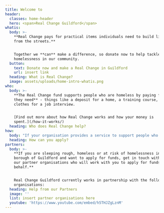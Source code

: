 ```yaml
---
title: Welcome to
header:
  classes: home-header
  hero: <span>Real Change Guildford</span>
whatis:
  body: >-
    **Real Change pays for practical items individuals need to build lives away
    from the streets.**


    Together we **can** make a difference, so donate now to help tackle
    homelessness in our community.
  button:
    text: Donate now and make a Real Change in Guildford
    url: insert link
  heading: What is Real Change?
  image: assets/uploads/home-intro-whatis.png
who:
  body: >-
    **The Real Change fund supports people who are homeless by paying for items
    they need** - things like a deposit for a home, a training course, or
    clothes for a job interview.


    [Find out more about how Real Change works and how your money is
    spent.](/how-it-works/)
  heading: Who does Real Change help?
how:
  body: "If your organisation provides a service to support people who are homeless in Guildford Borough and you would like to discuss how to become an approved Real Change partner, please contact us at <mailto:info@realchangeguildford.co.uk> or \L[find out more here](/how-to-apply/)."
  heading: How can you apply?
partners:
  body: >-
    **If you are sleeping rough, homeless or at risk of homelessness in the
    borough of Guildford and want to apply for funds, get in touch with one of
    our partner organisations who will work with you to apply for funds on your
    behalf.**


    Real Change Guildford currently works in partnership with the following
    organisations:
  heading: Help from our Partners
  image: ''
  list: insert partner organisations here
  youtube: 'https://www.youtube.com/embed/h5THJZgLznM'
---
```


